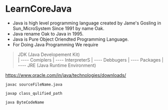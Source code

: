 # LearnCoreJava

- Java is high level programming language created by Jame's Gosling in Sun_MicroSystem Since 1991 by name Oak.
- Java rename Oak to Java in 1995.
- Java is Pure Object Oriendted Programming Language.
- For Doing Java Programming We require
> JDK (Java Developement Kit) <Br>
> |
> ---- Comiplers
> |
> ---- InterpreterS
> |
> ---- Debbugers
> |
> ---- Packages
> |
> ---- JRE (Java Runtime Environment)
    

  <https://www.oracle.com/in/java/technologies/downloads/>

```
javac sourceFileName.java
```

```
javap class_qulified_path
```

```
java ByteCodeName
```
